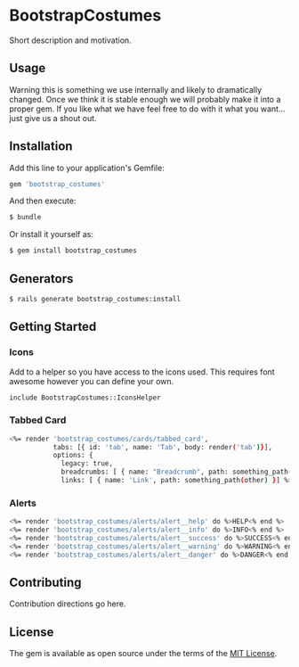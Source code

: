 # BootstrapCostumes
Short description and motivation.

## Usage
Warning this is something we use internally and likely to dramatically changed. Once we think 
it is stable enough we will probably make it into a proper gem. If you like what we have feel
free to do with it what you want... just give us a shout out.

## Installation
Add this line to your application's Gemfile:

```ruby
gem 'bootstrap_costumes'
```

And then execute:
```bash
$ bundle
```

Or install it yourself as:
```bash
$ gem install bootstrap_costumes
```

## Generators

```bash
$ rails generate bootstrap_costumes:install
```

## Getting Started

### Icons

Add to a helper so you have access to the icons used. This requires font awesome however
you can define your own.

```bash
include BootstrapCostumes::IconsHelper
```


### Tabbed Card

```bash
<%= render 'bootstrap_costumes/cards/tabbed_card', 
           tabs: [{ id: 'tab', name: 'Tab', body: render('tab')}],
           options: {
             legacy: true,
             breadcrumbs: [ { name: "Breadcrumb", path: something_path(something) }] },
             links: [ { name: 'Link', path: something_path(other) }] %>
```

### Alerts

```bash
<%= render 'bootstrap_costumes/alerts/alert__help' do %>HELP<% end %>
<%= render 'bootstrap_costumes/alerts/alert__info' do %>INFO<% end %>
<%= render 'bootstrap_costumes/alerts/alert__success' do %>SUCCESS<% end %>
<%= render 'bootstrap_costumes/alerts/alert__warning' do %>WARNING<% end %>
<%= render 'bootstrap_costumes/alerts/alert__danger' do %>DANGER<% end %>
```

## Contributing
Contribution directions go here.

## License
The gem is available as open source under the terms of the [MIT License](https://opensource.org/licenses/MIT).
